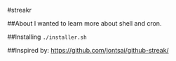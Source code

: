 #streakr

##About
I wanted to learn more about shell and cron.

##Installing
`./installer.sh`

##Inspired by:
https://github.com/jontsai/github-streak/
